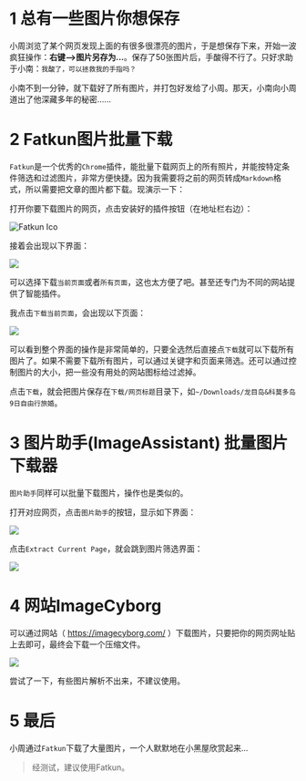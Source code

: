 # 1 总有一些图片你想保存



小周浏览了某个网页发现上面的有很多很漂亮的图片，于是想保存下来，开始一波疯狂操作：**右键-->图片另存为...**。保存了50张图片后，手酸得不行了。只好求助于小南：`我酸了，可以拯救我的手指吗？`

小南不到一分钟，就下载好了所有图片，并打包好发给了小周。那天，小南向小周道出了他深藏多年的秘密......



# 2 Fatkun图片批量下载

`Fatkun`是一个优秀的`Chrome`插件，能批量下载网页上的所有照片，并能按特定条件筛选和过滤图片，非常方便快捷。因为我需要将之前的网页转成`Markdown`格式，所以需要把文章的图片都下载。现演示一下：

打开你要下载图片的网页，点击安装好的插件按钮（在地址栏右边）：

![Fatkun Ico](https://pkslow.oss-cn-shenzhen.aliyuncs.com/images/2020/06/download-all-pic-on-webpage.fatkun.ico.png)



接着会出现以下界面：

![](https://pkslow.oss-cn-shenzhen.aliyuncs.com/images/2020/06/download-all-pic-on-webpage.fatkun.option.png)

可以选择下载`当前页面`或者`所有页面`，这也太方便了吧。甚至还专门为不同的网站提供了智能插件。

我点击`下载当前页面`，会出现以下页面：

![](https://pkslow.oss-cn-shenzhen.aliyuncs.com/images/2020/06/download-all-pic-on-webpage.fatkun.select.png)

可以看到整个界面的操作是非常简单的，只要全选然后直接点`下载`就可以下载所有图片了。如果不需要下载所有图片，可以通过关键字和页面来筛选。还可以通过控制图片的大小，把一些没有用处的网站图标给过滤掉。

点击`下载`，就会把图片保存在`下载/网页标题`目录下，如`~/Downloads/龙目岛&科莫多岛9日自由行旅婚`。



# 3 图片助手(ImageAssistant) 批量图片下载器

`图片助手`同样可以批量下载图片，操作也是类似的。

打开对应网页，点击`图片助手`的按钮，显示如下界面：

![](https://pkslow.oss-cn-shenzhen.aliyuncs.com/images/2020/06/download-all-pic-on-webpage.IA.option.png)



点击`Extract Current Page`，就会跳到图片筛选界面：

![](https://pkslow.oss-cn-shenzhen.aliyuncs.com/images/2020/06/download-all-pic-on-webpage.IA.select.png)



# 4 网站ImageCyborg

可以通过网站（ https://imagecyborg.com/ ）下载图片，只要把你的网页网址贴上去即可，最终会下载一个压缩文件。

![](https://pkslow.oss-cn-shenzhen.aliyuncs.com/images/2020/06/download-all-pic-on-webpage.cyborg.website.png)



尝试了一下，有些图片解析不出来，不建议使用。



# 5 最后

小周通过`Fatkun`下载了大量图片，一个人默默地在小黑屋欣赏起来...



> 经测试，建议使用Fatkun。